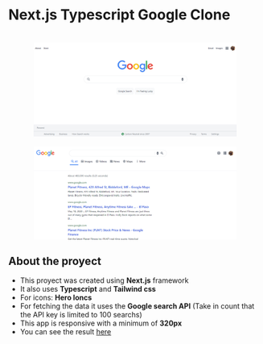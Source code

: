 # **Next.js Typescript Google Clone**

<div style="width:100%;display:flex;flex-wrap:wrap;justify-content:center">
    <img style="width:80%;margin-top:20px" src="./public/images/Google%20Main.png"/>
    <img style="width:80%;margin-top:20px" src="./public/images/SearchPage.png"/>
</div>

## **About the proyect**

- This proyect was created using **Next.js** framework
- It also uses **Typescript** and **Tailwind css**
- For icons: **Hero Ioncs**
- For fetching the data it uses the **Google search API** (Take in count that the API key is limited to 100 searchs)
- This app is responsive with a minimum of **320px**
- You can see the result [here](https://jrigoo-google.vercel.app/)
